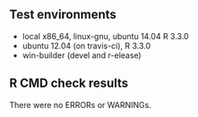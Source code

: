 ## Test environments
* local x86_64, linux-gnu, ubuntu 14.04 R 3.3.0
* ubuntu 12.04 (on travis-ci), R 3.3.0
* win-builder (devel and r-elease)

## R CMD check results
There were no ERRORs or WARNINGs. 